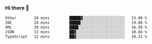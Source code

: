 ### Hi there 👋

<!--
**WShiBin/WShiBin** is a ✨ _special_ ✨ repository because its `README.md` (this file) appears on your GitHub profile.

Here are some ideas to get you started:

- 🔭 I’m currently working on ...
- 🌱 I’m currently learning ...
- 👯 I’m looking to collaborate on ...
- 🤔 I’m looking for help with ...
- 💬 Ask me about ...
- 📫 How to reach me: ...
- 😄 Pronouns: ...
- ⚡ Fun fact: ...
-->

<!--START_SECTION:waka-->

```txt
Other        28 mins         █████▓░░░░░░░░░░░░░░░░░░░   23.08 %
INI          24 mins         █████░░░░░░░░░░░░░░░░░░░░   19.86 %
XML          20 mins         ████░░░░░░░░░░░░░░░░░░░░░   16.50 %
JSON         13 mins         ██▓░░░░░░░░░░░░░░░░░░░░░░   10.84 %
TypeScript   12 mins         ██▓░░░░░░░░░░░░░░░░░░░░░░   10.31 %
```

<!--END_SECTION:waka-->
